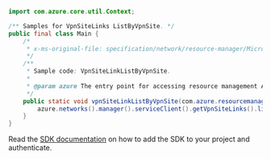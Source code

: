 ```java
import com.azure.core.util.Context;

/** Samples for VpnSiteLinks ListByVpnSite. */
public final class Main {
    /*
     * x-ms-original-file: specification/network/resource-manager/Microsoft.Network/stable/2021-05-01/examples/VpnSiteLinkListByVpnSite.json
     */
    /**
     * Sample code: VpnSiteLinkListByVpnSite.
     *
     * @param azure The entry point for accessing resource management APIs in Azure.
     */
    public static void vpnSiteLinkListByVpnSite(com.azure.resourcemanager.AzureResourceManager azure) {
        azure.networks().manager().serviceClient().getVpnSiteLinks().listByVpnSite("rg1", "vpnSite1", Context.NONE);
    }
}
```

Read the [SDK documentation](https://github.com/Azure/azure-sdk-for-java/blob/azure-resourcemanager_2.15.0/sdk/resourcemanager/azure-resourcemanager/README.md) on how to add the SDK to your project and authenticate.
